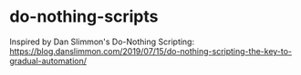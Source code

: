 # do-nothing-scripts
Inspired by Dan Slimmon's Do-Nothing Scripting: https://blog.danslimmon.com/2019/07/15/do-nothing-scripting-the-key-to-gradual-automation/
